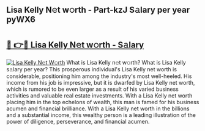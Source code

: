 ## Lisa Kelly N𝚎t w𝚘rth - Part-kzJ S𝚊lary per year pyWX6

# <h2><a href="http://gc0hoxi.nevu.top/?p=Lisa+Kelly">🔗 👉🔴 Lisa Kelly N𝚎t w𝚘rth - S𝚊lary</a></h2>

[![Lisa Kelly N𝚎t W𝚘rth](https://i.imgur.com/Oavwk0R.jpeg)](http://gc0hoxi.nevu.top/?p=Lisa+Kelly)
What is Lisa Kelly n𝚎t w𝚘rth? What is Lisa Kelly s𝚊lary per year?
This prosperous individual's Lisa Kelly net worth is considerable, positioning him among the industry's most well-heeled. His income from his job is impressive, but it is dwarfed by Lisa Kelly net worth, which is rumored to be even larger as a result of his varied business activities and valuable real estate investments. With a Lisa Kelly net worth placing him in the top echelons of wealth, this man is famed for his business acumen and financial brilliance. With a Lisa Kelly net worth in the billions and a substantial income, this wealthy person is a leading illustration of the power of diligence, perseverance, and financial acumen.
